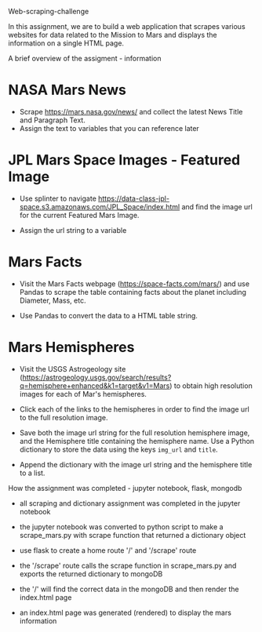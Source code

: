 Web-scraping-challenge


In this assignment, we are to build a web application that scrapes various websites for data related to the Mission to Mars and displays the information on a single HTML page.


A brief overview of the assigment - information

# NASA Mars News

* Scrape https://mars.nasa.gov/news/ and collect the latest News Title and Paragraph Text.
* Assign the text to variables that you can reference later


# JPL Mars Space Images - Featured Image

* Use splinter to navigate https://data-class-jpl-space.s3.amazonaws.com/JPL_Space/index.html and find the image url for the current Featured Mars Image.

* Assign the url string to a variable


# Mars Facts

* Visit the Mars Facts webpage (https://space-facts.com/mars/) and use Pandas to scrape the table containing facts about the planet including Diameter, Mass, etc.

* Use Pandas to convert the data to a HTML table string.


# Mars Hemispheres

* Visit the USGS Astrogeology site (https://astrogeology.usgs.gov/search/results?q=hemisphere+enhanced&k1=target&v1=Mars) to obtain high resolution images for each of Mar's hemispheres.

* Click each of the links to the hemispheres in order to find the image url to the full resolution image.

* Save both the image url string for the full resolution hemisphere image, and the Hemisphere title containing the hemisphere name. Use a Python dictionary to store the data using the keys `img_url` and `title`.

* Append the dictionary with the image url string and the hemisphere title to a list.


How the assignment was completed - jupyter notebook, flask, mongodb

* all scraping and dictionary assignment was completed in the jupyter notebook

* the jupyter notebook was converted to python script to make a scrape_mars.py with scrape function that returned a dictionary object

* use flask to create a home route '/' and '/scrape' route

* the '/scrape' route calls the scrape function in scrape_mars.py and exports the returned dictionary to mongoDB

* the '/' will find the correct data in the mongoDB and then render the index.html page

* an index.html page was generated (rendered) to display the mars information



